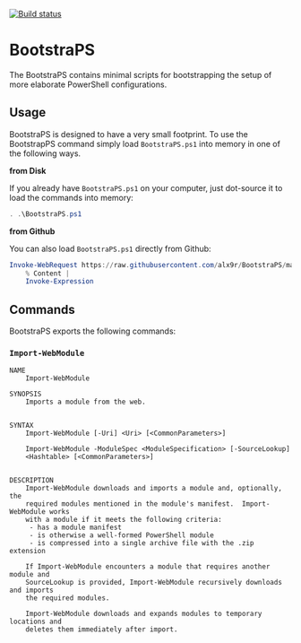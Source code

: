 [![Build status](https://ci.appveyor.com/api/projects/status/fy38i5dvionpq2p9?svg=true)](https://ci.appveyor.com/project/alx9r/bootstraps)

# BootstraPS

The BootstraPS contains minimal scripts for bootstrapping the setup of more elaborate PowerShell configurations. 

## Usage

BootstraPS is designed to have a very small footprint.  To use the BootstrapPS command simply load `BootstraPS.ps1` into memory in one of the following ways.

**from Disk**

If you already have `BootstraPS.ps1` on your computer, just dot-source it to load the commands into memory:

```PowerShell
. .\BootstraPS.ps1
```

**from Github**

You can also load `BootstraPS.ps1` directly from Github:

```PowerShell
Invoke-WebRequest https://raw.githubusercontent.com/alx9r/BootstraPS/master/BootstraPS.ps1 |
    % Content |
    Invoke-Expression
```

## Commands

BootstraPS exports the following commands:

### `Import-WebModule`

```
NAME
    Import-WebModule
    
SYNOPSIS
    Imports a module from the web.
    
    
SYNTAX
    Import-WebModule [-Uri] <Uri> [<CommonParameters>]
    
    Import-WebModule -ModuleSpec <ModuleSpecification> [-SourceLookup] 
    <Hashtable> [<CommonParameters>]
    
    
DESCRIPTION
    Import-WebModule downloads and imports a module and, optionally, the 
    required modules mentioned in the module's manifest.  Import-WebModule works 
    with a module if it meets the following criteria:
     - has a module manifest
     - is otherwise a well-formed PowerShell module
     - is compressed into a single archive file with the .zip extension
    
    If Import-WebModule encounters a module that requires another module and 
    SourceLookup is provided, Import-WebModule recursively downloads and imports 
    the required modules.
    
    Import-WebModule downloads and expands modules to temporary locations and 
    deletes them immediately after import.
```